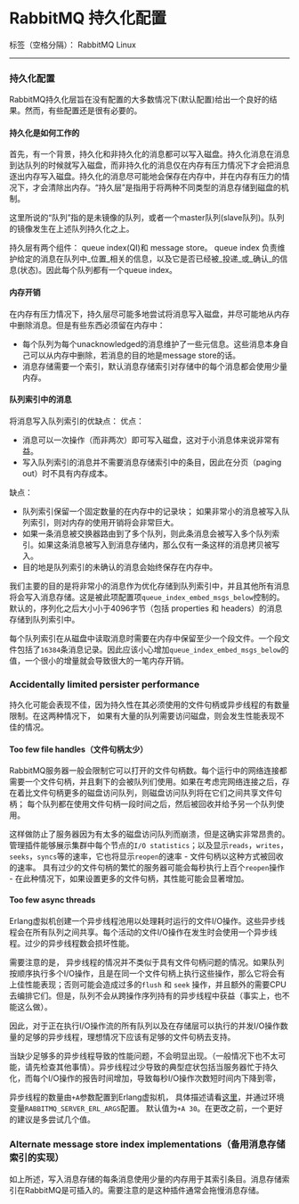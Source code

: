 ﻿# RabbitMQ 持久化配置

标签（空格分隔）： RabbitMQ Linux

---

### 持久化配置
  RabbitMQ持久化层旨在没有配置的大多数情况下(默认配置)给出一个良好的结果。然而，有些配置还是很有必要的。
  
#### 持久化是如何工作的
  首先，有一个背景，持久化和非持久化的消息都可以写入磁盘。持久化消息在消息到达队列的时候就写入磁盘，而非持久化的消息仅在内存有压力情况下才会把消息逐出内存写入磁盘。持久化的消息尽可能地会保存在内存中，并在内存有压力的情况下，才会清除出内存。“持久层”是指用于将两种不同类型的消息存储到磁盘的机制。
  
  这里所说的“队列”指的是未镜像的队列，或者一个master队列(slave队列)。队列的镜像发生在上述队列持久化之上。
  
  持久层有两个组件： queue index(QI)和 message store。 queue index 负责维护给定的消息在队列中_位置_相关的信息，以及它是否已经被_投递_或_确认_的信息(状态)。因此每个队列都有一个queue index。
  
#### 内存开销
  在内存有压力情况下，持久层尽可能多地尝试将消息写入磁盘，并尽可能地从内存中删除消息。但是有些东西必须留在内存中：
  
  - 每个队列为每个unacknowledged的消息维护了一些元信息。这些消息本身自己可以从内存中删除，若消息的目的地是message store的话。
  - 消息存储需要一个索引，默认消息存储索引对存储中的每个消息都会使用少量内存。

#### 队列索引中的消息
  将消息写入队列索引的优缺点：
优点：
  
  - 消息可以一次操作（而非两次）即可写入磁盘，这对于小消息体来说非常有益。
  - 写入队列索引的消息并不需要消息存储索引中的条目，因此在分页（paging out）时不具有内存成本。
  
缺点：

  - 队列索引保留一个固定数量的在内存中的记录块； 如果非常小的消息被写入队列索引，则对内存的使用开销将会非常巨大。
  - 如果一条消息被交换器路由到了多个队列，则此条消息会被写入多个队列索引。如果这条消息被写入到消息存储内，那么仅有一条这样的消息拷贝被写入。
  - 目的地是队列索引的未确认的消息会始终保存在内存中。
 
我们主要的目的是将非常小的消息作为优化存储到队列索引中，并且其他所有消息将会写入消息存储。这是被此项配置项`queue_index_embed_msgs_below`控制的。默认的，序列化之后大小小于4096字节（包括 properties 和 headers）的消息存储到队列索引中。

每个队列索引在从磁盘中读取消息时需要在内存中保留至少一个段文件。一个段文件包括了`16384`条消息记录。因此应该小心增加`queue_index_embed_msgs_below`的值，一个很小的增量就会导致很大的一笔内存开销。

### Accidentally limited persister performance
  持久化可能会表现不佳，因为持久性在其必须使用的文件句柄或异步线程的有数量限制。在这两种情况下， 如果有大量的队列需要访问磁盘，则会发生性能表现不佳的情况。
  
#### **Too few file handles**（文件句柄太少）
  RabbitMQ服务器一般会限制它可以打开的文件句柄数。每个运行中的网络连接都需要一个文件句柄，并且剩下的会被队列们使用。如果在考虑完网络连接之后，存在着比文件句柄更多的磁盘访问队列，则磁盘访问队列将在它们之间共享文件句柄； 每个队列都在使用文件句柄一段时间之后，然后被回收并给予另一个队列使用。
  
  这样做防止了服务器因为有太多的磁盘访问队列而崩溃，但是这确实非常昂贵的。管理插件能够展示集群中每个节点的`I/O statistics`；以及显示`reads`，`writes`，`seeks`，`syncs`等的速率，它也将显示`reopen`的速率 - 文件句柄以这种方式被回收的速率。 具有过少的文件句柄的繁忙的服务器可能会每秒执行上百个`reopen`操作 - 在此种情况下，如果设置更多的文件句柄，其性能可能会显著增加。
  
#### **Too few async threads**
  Erlang虚拟机创建一个异步线程池用以处理耗时运行的文件I/O操作。这些异步线程会在所有队列之间共享。每个活动的文件I/O操作在发生时会使用一个异步线程。过少的异步线程数会损坏性能。
  
  需要注意的是， 异步线程的情况并不类似于具有文件句柄问题的情况。如果队列按顺序执行多个I/O操作，且是在同一个文件句柄上执行这些操作，那么它将会有上佳性能表现；否则可能会造成过多的`flush` 和 `seek` 操作，并且额外的需要CPU去编排它们。但是，队列不会从跨操作序列持有的异步线程中获益（事实上，也不能这么做）。
  
  因此，对于正在执行I/O操作流的所有队列以及在存储层可以执行的并发I/O操作数量的足够的异步线程，理想情况下应该有足够的文件句柄去支持。
  
  当缺少足够多的异步线程导致的性能问题，不会明显出现。（一般情况下也不太可能，请先检查其他事情）。异步线程过少导致的典型症状包括当服务器忙于持久化，而每个I/O操作的报告时间增加，导致每秒I/O操作次数短时间内下降到零，
  
  异步线程的数量由`+A`参数配置到Erlang虚拟机， 具体描述请看[这里][async thread]，并通过环境变量`RABBITMQ_SERVER_ERL_ARGS`配置。 默认值为`+A 30`。在更改之前，一个更好的建议是多尝试几个值。
  
### Alternate message store index implementations（备用消息存储索引的实现）
  如上所述，写入消息存储的每条消息使用少量的内存用于其索引条目。消息存储索引在RabbitMQ是可插入的。需要注意的是这种插件通常会拖慢消息存储。
  
  
[async thread]: http://www.erlang.org/doc/man/erl.html#async_thread_pool_size
